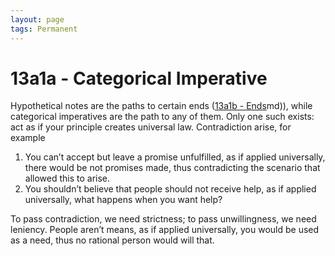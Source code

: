 ```yaml
---
layout: page
tags: Permanent 
---
```


# 13a1a - Categorical Imperative

Hypothetical notes are the paths to certain ends ([13a1b - Ends](13a1b%20-%20Ends.md)md)), while categorical imperatives are the path to any of them. Only one such exists: act as if your principle creates universal law. Contradiction arise, for example
1. You can’t accept but leave a promise unfulfilled, as if applied universally, there would be not promises made, thus contradicting the scenario that allowed this to arise.
2. You shouldn’t believe that people should not receive help, as if applied universally, what happens when you want help?

To pass contradiction, we need strictness; to pass unwillingness, we need leniency. People aren’t means, as if applied universally, you would be used as a need, thus no rational person would will that.